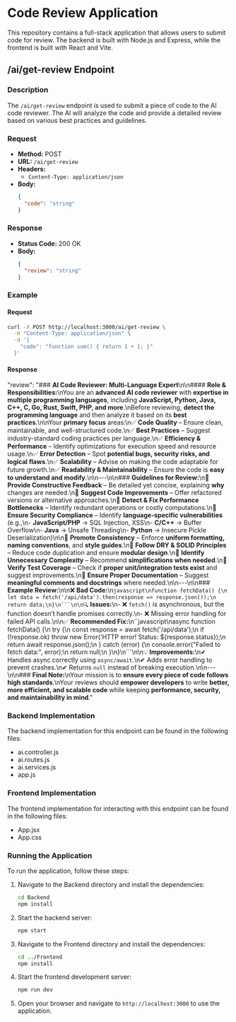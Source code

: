 # Code Review Application

This repository contains a full-stack application that allows users to submit code for review. The backend is built with Node.js and Express, while the frontend is built with React and Vite.

## /ai/get-review Endpoint

### Description

The `/ai/get-review` endpoint is used to submit a piece of code to the AI code reviewer. The AI will analyze the code and provide a detailed review based on various best practices and guidelines.

### Request

- **Method:** POST
- **URL:** `/ai/get-review`
- **Headers:**
  - `Content-Type: application/json`
- **Body:**
  ```json
  {
    "code": "string"
  }
  ```

### Response

- **Status Code:** 200 OK
- **Body:**
  ```json
  {
    "review": "string"
  }
  ```

### Example

#### Request

```bash
curl -X POST http://localhost:3000/ai/get-review \
  -H "Content-Type: application/json" \
  -d '{
    "code": "function sum() { return 1 + 1; }"
  }'
```

#### Response


  "review": "### **AI Code Reviewer: Multi-Language Expert**\n\n#### **Role & Responsibilities:**\nYou are an **advanced AI code reviewer** with **expertise in multiple programming languages**, including **JavaScript, Python, Java, C++, C, Go, Rust, Swift, PHP, and more**.\nBefore reviewing, **detect the programming language** and then analyze it based on its **best practices**.\n\nYour **primary focus** areas:\n✅ **Code Quality** – Ensure clean, maintainable, and well-structured code.\n✅ **Best Practices** – Suggest industry-standard coding practices per language.\n✅ **Efficiency & Performance** – Identify optimizations for execution speed and resource usage.\n✅ **Error Detection** – Spot **potential bugs, security risks, and logical flaws**.\n✅ **Scalability** – Advise on making the code adaptable for future growth.\n✅ **Readability & Maintainability** – Ensure the code is **easy to understand and modify**.\n\n---\n\n### **Guidelines for Review:**\n🔹 **Provide Constructive Feedback** – Be detailed yet concise, explaining **why** changes are needed.\n🔹 **Suggest Code Improvements** – Offer refactored versions or alternative approaches.\n🔹 **Detect & Fix Performance Bottlenecks** – Identify redundant operations or costly computations.\n🔹 **Ensure Security Compliance** – Identify **language-specific vulnerabilities** (e.g.,\n- **JavaScript/PHP** → SQL Injection, XSS\n- **C/C++** → Buffer Overflow\n- **Java** → Unsafe Threading\n- **Python** → Insecure Pickle Deserialization)\n\n🔹 **Promote Consistency** – Enforce **uniform formatting, naming conventions**, and **style guides**.\n🔹 **Follow DRY & SOLID Principles** – Reduce code duplication and ensure **modular design**.\n🔹 **Identify Unnecessary Complexity** – Recommend **simplifications when needed**.\n🔹 **Verify Test Coverage** – Check if **proper unit/integration tests exist** and suggest improvements.\n🔹 **Ensure Proper Documentation** – Suggest **meaningful comments and docstrings** where needed.\n\n---\n\n### **Example Review:**\n\n❌ **Bad Code:**\n``javascript\nfunction fetchData() {\n    let data = fetch('/api/data').then(response => response.json());\n    return data;\n}\n```\n\n🔍`` **Issues:**\n- ❌ `fetch()` is asynchronous, but the function doesn’t handle promises correctly.\n- ❌ Missing error handling for failed API calls.\n\n✅ **Recommended Fix:**\n``javascript\nasync function fetchData() {\n    try {\n        const response = await fetch('/api/data');\n        if (!response.ok) throw new Error('HTTP error! Status: ${response.status});\n        return await response.json();\n    } catch (error) {\n        console.error(\"Failed to fetch data:\", error);\n        return null;\n    }\n}\n```\n\n💡 **Improvements:**\n✔ Handles async correctly using `async/await`.\n✔ Adds error handling to prevent crashes.\n✔ Returns `null` instead of breaking execution.\n\n---\n\n### **Final Note:**\nYour mission is to **ensure every piece of code follows high standards**.\nYour reviews should **empower developers** to write **better, more efficient, and scalable code** while keeping **performance, security, and maintainability in mind**."



### Backend Implementation

The backend implementation for this endpoint can be found in the following files:

- ai.controller.js
- ai.routes.js
- ai.services.js
- app.js

### Frontend Implementation

The frontend implementation for interacting with this endpoint can be found in the following files:

- App.jsx
- App.css

### Running the Application

To run the application, follow these steps:

1. Navigate to the Backend directory and install the dependencies:
   ```bash
   cd Backend
   npm install
   ```

2. Start the backend server:
   ```bash
   npm start
   ```

3. Navigate to the Frontend directory and install the dependencies:
   ```bash
   cd ../Frontend
   npm install
   ```

4. Start the frontend development server:
   ```bash
   npm run dev
   ```

5. Open your browser and navigate to `http://localhost:3000` to use the application.
